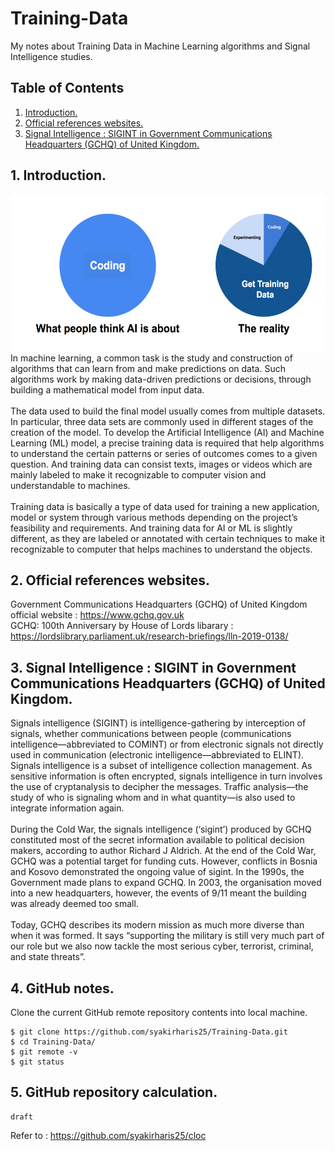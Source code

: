 # Training-Data
My notes about Training Data in Machine Learning algorithms and Signal Intelligence studies.

## Table of Contents
1. [Introduction.](#introduction)
2. [Official references websites.](#references)
3. [Signal Intelligence : SIGINT in Government Communications Headquarters (GCHQ) of United Kingdom.](#sigint)

<a name="introduction"></a>
## 1. Introduction.
<img src="training data.png" height="250"> 
In machine learning, a common task is the study and construction of algorithms that can learn from and make predictions on data. Such algorithms work by making data-driven predictions or decisions, through building a mathematical model from input data.
<br /><br />
The data used to build the final model usually comes from multiple datasets. In particular, three data sets are commonly used in different stages of the creation of the model. To develop the Artificial Intelligence (AI) and Machine Learning (ML) model, a precise training data is required that help algorithms to understand the certain patterns or series of outcomes comes to a given question. And training data can consist texts, images or videos which are mainly labeled to make it recognizable to computer vision and understandable to machines.
<br /><br />
Training data is basically a type of data used for training a new application, model or system through various methods depending on the project’s feasibility and requirements. And training data for AI or ML is slightly different, as they are labeled or annotated with certain techniques to make it recognizable to computer that helps machines to understand the objects.

<a name="references"></a>
## 2. Official references websites. <br />
Government Communications Headquarters (GCHQ) of United Kingdom official website : https://www.gchq.gov.uk <br />
GCHQ: 100th Anniversary by House of Lords libarary : https://lordslibrary.parliament.uk/research-briefings/lln-2019-0138/

<a name="introduction"></a>
## 3. Signal Intelligence : SIGINT in Government Communications Headquarters (GCHQ) of United Kingdom.
Signals intelligence (SIGINT) is intelligence-gathering by interception of signals, whether communications between people (communications intelligence—abbreviated to COMINT) or from electronic signals not directly used in communication (electronic intelligence—abbreviated to ELINT). Signals intelligence is a subset of intelligence collection management. As sensitive information is often encrypted, signals intelligence in turn involves the use of cryptanalysis to decipher the messages. Traffic analysis—the study of who is signaling whom and in what quantity—is also used to integrate information again.
<br /><br />
During the Cold War, the signals intelligence (‘sigint’) produced by GCHQ constituted most of the secret information available to political decision makers, according to author Richard J Aldrich. At the end of the Cold War, GCHQ was a potential target for funding cuts. However, conflicts in Bosnia and Kosovo demonstrated the ongoing value of sigint. In the 1990s, the Government made plans to expand GCHQ. In 2003, the organisation moved into a new headquarters, however, the events of 9/11 meant the building was already deemed too small.
<br /><br />
Today, GCHQ describes its modern mission as much more diverse than when it was formed. It says “supporting the military is still very much part of our role but we also now tackle the most serious cyber, terrorist, criminal, and state threats”.

<a name="github"></a>
## 4. GitHub notes.
Clone the current GitHub remote repository contents into local machine.
```
$ git clone https://github.com/syakirharis25/Training-Data.git
$ cd Training-Data/
$ git remote -v
$ git status
```

<a name="calculation"></a>
## 5. GitHub repository calculation.
```
draft
```
Refer to : https://github.com/syakirharis25/cloc
